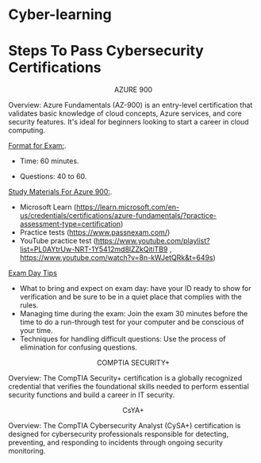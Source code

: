 # Cyber-learning
# Steps To Pass Cybersecurity Certifications

<p align="center">
AZURE 900
</p>

Overview:
Azure Fundamentals (AZ-900) is an entry-level certification that validates basic knowledge of cloud concepts, Azure services, and core security features. 
It's ideal for beginners looking to start a career in cloud computing.

<ins>Format for Exam:</ins>.
 
 - Time: 60 minutes.
 
 - Questions: 40 to 60.

<ins>Study Materials For Azure 900:</ins>.
- Microsoft Learn (https://learn.microsoft.com/en-us/credentials/certifications/azure-fundamentals/?practice-assessment-type=certification)
- Practice tests (https://www.passnexam.com/)
- YouTube practice test (https://www.youtube.com/playlist?list=PL0AYtrUw-NRT-1Y5412md8lZZkQitiTB9 , https://www.youtube.com/watch?v=8n-kWJetQRk&t=649s)

<ins>Exam Day Tips</ins>

- What to bring and expect on exam day: have your ID ready to show for verification and be sure to be in a quiet place that complies with the rules.
- Managing time during the exam: Join the exam 30 minutes before the time to do a run-through test for your computer and be conscious of your time.
- Techniques for handling difficult questions: Use the process of elimination for confusing questions.

<p align="center">
COMPTIA SECURITY+
</p>

Overview: The CompTIA Security+ certification is a globally recognized credential that verifies the foundational skills needed to perform essential security functions and build a career in IT security.

<!-- EXAMPLE OF HIDDEN COMMENT -->

<p align="center">
CsYA+
</p>

Overview: The CompTIA Cybersecurity Analyst (CySA+) certification is designed for cybersecurity professionals responsible for detecting, preventing, and responding to incidents through ongoing security monitoring.
